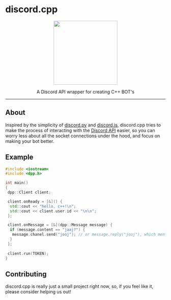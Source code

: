 # discord.cpp
<div align="center">
  <img height="200" src="https://i.imgur.com/JbfoUAS.png">
  <p>A Discord API wrapper for creating C++ BOT's</p>
</div>

---
 
## About
Inspired by the simplicity of [discord.py](https://github.com/Rapptz/discord.py) and [discord.js](https://github.com/discordjs/discord.js), discord.cpp tries to make the process of interacting with the [Discord API](https://discord.com/developers/docs/intro) easier, so you can worry less about all the socket connections under the hood, and focus on making your bot better.

## Example

```cpp
#include <iostream>
#include <dpp.h>

int main()
{
 dpp::Client client;

 client.onReady = [&]() {
  std::cout << "hello, c++!\n";
  std::cout << client.user.id << "\n\n";
 };

 client.onMessage = [&](dpp::Message message) {
  if (message.content == "jaaj?") {
   message.chanel.send("jooj"); // or message.reply("jooj"), which mentions the message author
  }
 };
 
 client.run(TOKEN);
}
```

## Contributing
discord.cpp is really just a small project right now, so, if you feel like it, please consider helping us out!
